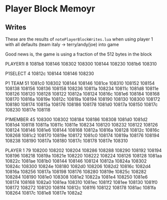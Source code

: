 # Player Block Memoyr

## Writes

These are the results of `notePlayerBlockWrites.lua` when using player 1 with all defaults (team italy -> terry/andy/joe) into game

Good news is, the game is using a fraction of the 512 bytes in the block

PLAYER1I 8
1081b8
108146
108302
108300
108144
108230
1081b6
108310

P1SELECT 4
10812c
108144
108146
108230

P1 TEAM 51
1081c0
108302
108144
108146
1081ce
108310
108152
108154
108138
108156
108136
108158
108236
10811a
108234
10811c
1081d8
10811e
108126
108120
108128
108122
10812a
108124
10816c
1081e6
108184
108168
108170
10816a
10819e
10812c
10819a
108194
108190
108130
108300
108172
108180
108174
10815a
108176
108186
108178
1081d0
10817a
108150
10817c
108230
10817e
108118

P1MEMBER 45
108300
108302
108184
108186
108308
1081d0
1081d2
1081d4
108118
10811a
10811c
10811e
108234
108120
108232
108122
108126
108124
108146
1081e6
108144
108168
10812a
10816a
108128
10812c
10816c
108268
1081c2
108170
10819e
108172
1081c0
108174
10819a
108176
108194
108238
108190
10817a
108180
10817c
108178
10817e
108310

PLAYER 1 79
108200
108202
108204
108286
108288
108290
108192
108194
108196
108218
10819a
10821e
108220
108222
108224
108126
108128
1081aa
10822c
1081ae
1081b0
108144
108146
108124
10812a
10824a
108302
10824c
108300
10824e
108180
1082d0
108206
1082d2
10816c
1082d4
10816a
108256
10817a
108198
108176
108280
10819e
10825c
108282
108284
108190
1081e0
108308
1081e2
10822a
1081e4
108250
1081e6
108174
108168
1082a0
1081ea
108310
1081ec
1081f2
1081ee
108130
1081f0
108172
108272
108120
1081f4
10812c
1081f6
108122
108178
1081ac
1081fa
108264
10817c
1081e8
10817e
1082a2
